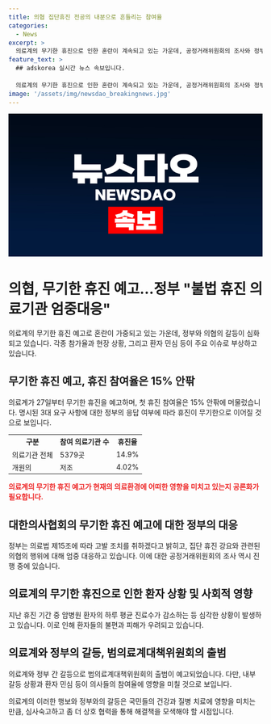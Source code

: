 ```yaml
---
title: 의협 집단휴진 전공의 내분으로 흔들리는 참여율
categories:
  - News
excerpt: >
  의료계의 무기한 휴진으로 인한 혼란이 계속되고 있는 가운데, 공정거래위원회의 조사와 정부의 엄중 대응이 진행되고 있다. 의료계의 휴진에 대한 공정거래법 위반 의혹이 제기되는 가운데, 의협과 정부 간의 갈등은 심화되고 있으며, 전공의 단체의 참여 의사 역시 불확실한 요인으로 작용하고 있다. 이에 따라 27일의 무기한 전면휴진에 대한 참여율은 미지수로 남아 있으며, 의료 정책에 대한 대응 방안을 논의하기 위한 조치가 필요하다.
feature_text: >
  ## adskorea 실시간 뉴스 속보입니다.

  의료계의 무기한 휴진으로 인한 혼란이 계속되고 있는 가운데, 공정거래위원회의 조사와 정부의 엄중 대응이 진행되고 있다. 의료계의 휴진에 대한 공정거래법 위반 의혹이 제기되는 가운데, 의협과 정부 간의 갈등은 심화되고 있으며, 전공의 단체의 참여 의사 역시 불확실한 요인으로 작용하고 있다. 이에 따라 27일의 무기한 전면휴진에 대한 참여율은 미지수로 남아 있으며, 의료 정책에 대한 대응 방안을 논의하기 위한 조치가 필요하다.
image: '/assets/img/newsdao_breakingnews.jpg'
---
```


<p><img src="/assets/img/newsdao_breakingnews.jpg" alt="adskorea 속보" /></p>

<h1>의협, 무기한 휴진 예고…정부 "불법 휴진 의료기관 엄중대응"</h1>

<p data-ke-size="size16">의료계의 무기한 휴진 예고로 혼란이 가중되고 있는 가운데, 정부와 의협의 갈등이 심화되고 있습니다. 각종 참가율과 현장 상황, 그리고 환자 민심 등이 주요 이슈로 부상하고 있습니다.</p>

<h2 data-ke-size="size26">무기한 휴진 예고, 휴진 참여율은 15% 안팎</h2>

<p data-ke-size="size16">의료계가 27일부터 무기한 휴진을 예고하며, 첫 휴진 참여율은 15% 안팎에 머물렀습니다. 명시된 3대 요구 사항에 대한 정부의 응답 여부에 따라 휴진이 무기한으로 이어질 것으로 보입니다.</p>

<table>
    <tr>
        <th>구분</th>
        <th>참여 의료기관 수</th>
        <th>휴진율</th>
    </tr>
    <tr>
        <td>의료기관 전체</td>
        <td>5379곳</td>
        <td>14.9%</td>
    </tr>
    <tr>
        <td>개원의</td>
        <td>저조</td>
        <td>4.02%</td>
    </tr>
</table>

<p><b><span style="color: #ee2323;">의료계의 무기한 휴진 예고가 현재의 의료환경에 어떠한 영향을 미치고 있는지 공론화가 필요합니다.</span></b></p>

<h2 data-ke-size="size26">대한의사협회의 무기한 휴진 예고에 대한 정부의 대응</h2>

<p data-ke-size="size16">정부는 의료법 제15조에 따라 고발 조치를 취하겠다고 밝히고, 집단 휴진 강요와 관련된 의협의 행위에 대해 엄중 대응하고 있습니다. 이에 대한 공정거래위원회의 조사 역시 진행 중에 있습니다.</p>

<h2 data-ke-size="size26">의료계의 무기한 휴진으로 인한 환자 상황 및 사회적 영향</h2>

<p data-ke-size="size16">지난 휴진 기간 중 암병원 환자의 하루 평균 진료수가 감소하는 등 심각한 상황이 발생하고 있습니다. 이로 인해 환자들의 불편과 피해가 우려되고 있습니다.</p>

<h2 data-ke-size="size26">의료계와 정부의 갈등, 범의료계대책위원회의 출범</h2>

<p data-ke-size="size16">의료계와 정부 간 갈등으로 범의료계대책위원회의 출범이 예고되었습니다. 다만, 내부 갈등 상황과 환자 민심 등이 의사들의 참여율에 영향을 미칠 것으로 보입니다.</p>

<p data-ke-size="size16">의료계의 이러한 행보와 정부와의 갈등은 국민들의 건강과 질병 치료에 영향을 미치는 만큼, 심사숙고하고 좀 더 상호 협력을 통해 해결책을 모색해야 할 시점입니다.</p>

